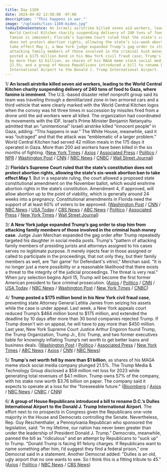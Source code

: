```yaml
---
title: Day 1169
date: 2024-04-02 13:58:00 -07:00
description: '"This happens in war."'
image: "/uploads/tios-1169-biden.jpg"
todayInOneSentence: An Israeli airstrike killed seven aid workers, leading to the
  World Central Kitchen charity suspending delivery of 240 tons of food to Gaza, where
  famine is imminent; Florida’s Supreme Court ruled that the state’s constitution
  does not protect abortion rights, allowing the state’s six-week abortion ban to
  take effect May 1; a New York judge expanded Trump’s gag order to stop him from
  attacking family members of those involved in the criminal hush money case; Trump
  posted a $175 million bond in his New York civil fraud case; Trump's net worth fell
  by more than $1 billion, as shares of his MAGA meme stock social media company plunged
  21.5%; and a group of House Republicans introduced a bill to rename D.C.’s Dulles
  International Airport to the Donald J. Trump International Airport.
---
```


1/ **An Israeli airstrike killed seven aid workers, leading to the World Central Kitchen charity suspending delivery of 240 tons of food to Gaza, where famine is imminent**. The U.S.-based disaster relief nonprofit group said its team was traveling through a demilitarized zone in two armored cars and a third vehicle that were clearly marked with the World Central Kitchen logos when the convoy was hit three times in succession by missiles fired from a drone until the aid workers were all killed. The organization had coordinated its movements with the IDF. Israel’s Prime Minister Benjamin Netanyahu admitted that an “unintentional” Israeli airstrike killed “innocent people” in Gaza, adding: “This happens in war.” The White House, meanwhile, said it was “outraged” and that the attack was “emblematic of a larger problem.” World Central Kitchen had served 42 million meals in the 175 days it operated in Gaza. More than 200 aid workers have been killed in the six months of fighting. ([New York Times](https://www.nytimes.com/live/2024/04/02/world/israel-hamas-war-gaza-news) / [Axios](https://www.axios.com/2024/04/02/gaza-aid-workers-killed-strike-world-central-kitchen) / [Associated Press](https://apnews.com/article/israel-hamas-war-news-04-02-2024-9bdf66771b62af37d85a2800f71c0e6c) / [Politico](https://www.politico.eu/article/seven-aid-workers-uk-poland-killed-gaza-strike-idf-israel-world-central-kitchen/) / [NPR](https://www.npr.org/2024/04/01/1242177519/world-central-kitchen-workers-deaths-gaza) / [Washington Post](https://www.washingtonpost.com/world/2024/04/01/world-central-kitchen-gaza-deaths-wck/) / [CNN](https://www.cnn.com/middleeast/live-news/israel-hamas-war-gaza-news-04-02-24/index.html) / [NBC News](https://www.nbcnews.com/news/world/world-central-kitchen-says-israeli-strike-kills-7-workers-halts-aid-rcna145976) / [CNBC](https://www.cnbc.com/2024/04/02/gaza-food-charity-says-seven-of-its-workers-killed-in-israeli-airstrike.html) / [Wall Street Journal](https://www.wsj.com/world/middle-east/world-central-kitchen-suspends-gaza-aid-operations-after-workers-killed-71ed846f?mod=hp_lead_pos1))

2/ **Florida’s Supreme Court ruled that the state’s constitution does not protect abortion rights, allowing the state’s six-week abortion ban to take effect May 1**. But in a separate ruling, the court allowed a proposed state constitutional amendment on the November ballot, which would enshrine abortion rights in the state’s constitution. Amendment 4, if approved, will allow abortion up to the point of viability, which is generally around 24 weeks into a pregnancy. Constitutional amendments in Florida need the support of at least 60% of voters to be approved. ([Washington Post](https://www.washingtonpost.com/nation/2024/04/01/abortion-florida-supreme-court-ballot/) / [CNN](https://www.cnn.com/2024/04/01/politics/florida-six-week-abortion-ban/index.html) / [NBC News](https://www.nbcnews.com/politics/florida-supreme-court-abortion-rights-ballot-measure-rcna142568) / [USA Today](https://www.usatoday.com/story/news/politics/elections/2024/04/01/abortion-florida-ballot-state-supreme-court/73168293007/) / [CBS News](https://www.cbsnews.com/news/florida-supreme-court-abortion-ballot-initiative-amendment-4/) / [ABC News](https://abcnews.go.com/Politics/florida-voters-ballot-measure-enshrine-abortion-rights-court/story?id=108721012) / [Politico](https://www.politico.com/news/2024/04/01/florida-supreme-court-abortion-ruling-00150006) / [Associated Press](https://apnews.com/article/florida-abortion-ban-supreme-court-ruling-6a4949fc7459afe9b5e298086a793126) / [New York Times](https://www.nytimes.com/2024/04/01/us/florida-abortion-law-supreme-court.html) / [Wall Street Journal](https://www.wsj.com/politics/elections/florida-abortion-rulings-to-keep-issue-front-and-center-in-november-1168511c?mod=hp_lead_pos6))

3/ **A New York judge expanded Trump’s gag order to stop him from attacking family members of those involved in the criminal hush money case**. Judge Juan Merchan expanded the gag order after Trump repeatedly targeted his daughter in social media posts. Trump's "pattern of attacking family members of presiding jurists and attorneys assigned to his cases serves no legitimate purpose. It merely injects fear in those assigned or called to participate in the proceedings, that not only they, but their family members as well, are 'fair game' for Defendant's vitriol," Merchan said. "It is no longer just a mere possibility or a reasonable likelihood that there exists a threat to the integrity of the judicial proceedings. The threat is very real." When jury selection begins April 15, Trump will become the first former American president to face criminal prosecution. ([Axios](https://www.axios.com/2024/04/01/trump-hush-money-case-gag-order-alvin-bragg) / [Politico](https://www.politico.com/news/2024/04/01/judge-slaps-expanded-gag-order-on-trump-after-attacks-on-his-daughter-00150074) / [CNN](https://www.cnn.com/2024/04/01/politics/manhattan-district-attorney-trump-judge-gag-order/index.html) / [USA Today](https://www.usatoday.com/story/news/politics/elections/2024/04/02/trump-gagged-judge-daughter-ny-hush-money/73174288007/) / [NBC News](https://www.nbcnews.com/politics/donald-trump/judge-expands-gag-order-trumps-attacks-daughter-hush-money-case-rcna145932) / [Washington Post](https://www.washingtonpost.com/politics/2024/04/01/trump-judges-attacks-trials/) / [New York Times](https://www.nytimes.com/2024/04/01/nyregion/trump-gag-order-juan-merchan.html) / [CNBC](https://www.cnbc.com/2024/04/01/trump-gag-order-must-cover-judges-family-hush-money-trial-da-says.html))
 
4/ **Trump posted a $175 million bond in his New York civil fraud case**, preventing state Attorney General Letitia James from seizing his assets while the case is under appeal. Last week, a New York appeals court reduced Trump’s $464 million bond to $175 million, and extended the deadline by 10 days after more than 30 bond companies rejected Trump. If Trump doesn't win on appeal, he will have to pay more than $450 million. Last year, New York Supreme Court Justice Arthur Engoron found Trump, the Trump Organization, Trump Jr., Eric Trump, and two former executives liable for knowingly inflating Trump’s net worth to get better loans and business deals. ([Washington Post](https://www.washingtonpost.com/national-security/2024/04/01/trump-new-york-bond-175-million/) / [Politico](https://www.politico.com/news/2024/04/01/trump-legal-cases-bond-00150071) / [Associated Press](https://apnews.com/article/donald-trump-civil-fraud-trial-feb0593a5bbd3837edc0db195554eda1) / [New York Times](https://www.nytimes.com/2024/04/01/nyregion/trump-bond-deal.html) / [ABC News](https://abcnews.go.com/US/trump-secures-175-million-bond-new-york-civil/story?id=108715465) / [Axios](https://www.axios.com/2024/04/02/trump-deadline-appeal-bond) / [CNN](https://www.cnn.com/2024/04/01/politics/trump-bond-civil-fraud-trial/index.html) / [NBC News](https://www.nbcnews.com/politics/donald-trump/trump-posts-175-million-bond-civil-fraud-case-rcna145960))

5/ **Trump's net worth fell by more than $1 billion**, as shares of his MAGA meme stock social media company plunged 21.5%. The Trump Media & Technology Group disclosed a $58 million net loss for 2023 while generating total revenues of $4.1 million. Trump owns 57% of the company, with his stake now worth $3.76 billion on paper. The company said it expects to operate at a loss for the "foreseeable future." ([Bloomberg](https://www.bloomberg.com/news/articles/2024-04-01/trump-media-lost-58-million-on-4-million-in-sales-last-year?sref=MIBMEEoj) / [Axios](https://www.axios.com/2024/04/01/trump-net-worth-truth-social) / [NBC News](https://www.nbcnews.com/business/business-news/trump-media-auditor-warns-losses-raise-doubt-company-rcna145831) / [CNBC](https://www.cnbc.com/2024/04/01/trump-media-lost-58-million-last-year-sec-filing-shows.html) / [CNN](https://www.cnn.com/2024/04/01/media/truth-social-trump-media-stock-losses/))

6/ **A group of House Republicans introduced a bill to rename D.C.’s Dulles International Airport to the Donald J. Trump International Airport**. The effort next to no prospects in Congress given the Republicans one-vote majority in the House and Democrats controlling the Senate. Nevertheless, Rep. Guy Reschenthaler, a Pennsylvania Republican who sponsored the legislation, said: "In my lifetime, our nation has never been greater than under the leadership of President Donald J. Trump." Democrats, meanwhile, panned the bill as "ridiculous" and an attempt by Republicans to "suck up" to Trump. "Donald Trump is facing 91 felony charges. If Republicans want to name something after him, I’d suggest they find a federal prison," one Democrat said in a statement. Another Democrat added: "Dulles is an old, ugly airport that no one wants to see. So I think this is a fitting tribute to 45." ([Axios](https://www.axios.com/2024/04/02/house-republicans-trump-dulles-airport) / [Politico](https://www.politico.com/live-updates/2024/04/02/congress/virginia-democrats-slam-trump-dulles-international-airport-naming-idea-00150116) / [NBC News](https://www.nbcnews.com/politics/congress/republican-lawmakers-introduce-bill-rename-dulles-airport-donald-trump-rcna146027) / [CBS News](https://www.cbsnews.com/news/dulles-airport-donald-trump-house-bill/))

